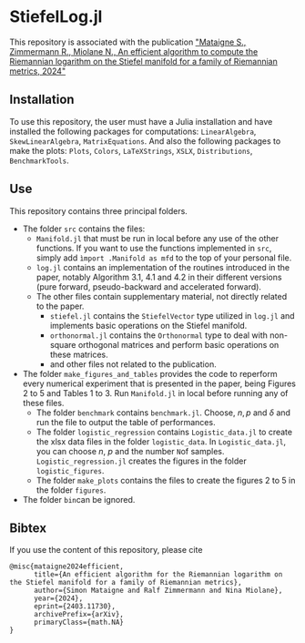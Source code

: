# StiefelLog.jl
This repository is associated with the publication ["Mataigne S., Zimmermann R., Miolane N., An efficient algorithm to compute the Riemannian logarithm on the Stiefel manifold for a family of Riemannian metrics, 2024"](https://arxiv.org/abs/2403.11730)

## Installation
To use this repository, the user must have a Julia installation and have installed the following packages for computations: `LinearAlgebra`, `SkewLinearAlgebra`, `MatrixEquations`. And also the following packages to make the plots: `Plots`, `Colors`, `LaTeXStrings`, `XSLX`, `Distributions`, `BenchmarkTools`.


## Use

This repository contains three principal folders.
* The folder `src` contains the files:
  * `Manifold.jl` that must be run in local before any use of the other functions. If you want to use the functions implemented in `src`, simply add `ìmport .Manifold as mfd` to the top of your personal file.
  * `log.jl` contains an implementation of the routines introduced in the paper, notably Algorithm 3.1, 4.1 and 4.2 in their different versions (pure forward, pseudo-backward and accelerated forward).
  * The other files contain supplementary material, not directly related to the paper.
    * `stiefel.jl` contains the `StiefelVector` type utilized in `log.jl` and implements basic operations on the Stiefel manifold.
    * `orthonormal.jl` contains the `Orthonormal` type to deal with non-square orthogonal matrices and perform basic operations on these matrices.
    * and other files not related to the publication.
* The folder `make_figures_and_tables` provides the code to reperform every numerical experiment that is presented in the paper, being Figures 2 to 5 and Tables 1 to 3. Run `Manifold.jl` in local before running any of these files.
  * The folder `benchmark` contains `benchmark.jl`. Choose, $n, p$ and $\delta$ and run the file to output the table of performances.
  * The folder `logistic_regression` contains `Logistic_data.jl` to create the xlsx data files in the folder `logistic_data`. In `Logistic_data.jl`, you can choose $n$, $p$ and the number `N`of samples.  `Logistic_regression.jl` creates the figures in the folder `logistic_figures`.
  * The folder `make_plots` contains the files to create the figures 2 to 5 in the folder `figures`.
* The folder `bin`can be ignored.

## Bibtex
If you use the content of this repository, please cite
```
@misc{mataigne2024efficient,
      title={An efficient algorithm for the Riemannian logarithm on the Stiefel manifold for a family of Riemannian metrics}, 
      author={Simon Mataigne and Ralf Zimmermann and Nina Miolane},
      year={2024},
      eprint={2403.11730},
      archivePrefix={arXiv},
      primaryClass={math.NA}
}
```
      
